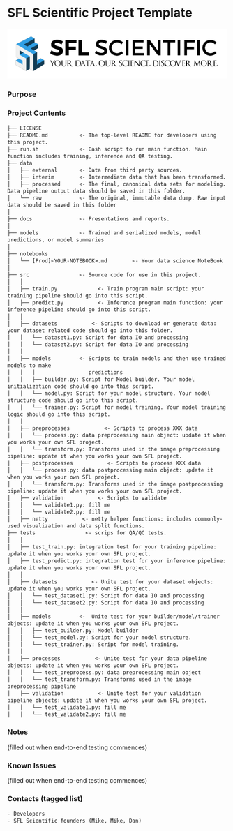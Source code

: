 # SFL Scientific Project Template

![](imgs/logo.png)

### Purpose


### Project Contents

    ├── LICENSE
    ├── README.md          <- The top-level README for developers using this project.
    ├── run.sh             <- Bash script to run main function. Main function includes training, inference and QA testing.
    ├── data
    │   ├── external       <- Data from third party sources.
    │   ├── interim        <- Intermediate data that has been transformed.
    │   ├── processed      <- The final, canonical data sets for modeling. Data pipeline output data should be saved in this folder.
    │   └── raw            <- The original, immutable data dump. Raw input data should be saved in this folder
    │
    ├── docs               <- Presentations and reports.
    │
    ├── models             <- Trained and serialized models, model predictions, or model summaries
    │
    ├── notebooks
    │   └── [Prod]<YOUR-NOTEBOOK>.md        <- Your data science NoteBook
    │
    ├── src                <- Source code for use in this project.
    │   │
    │   ├── train.py             <- Train program main script: your training pipeline should go into this script.
    │   ├── predict.py           <- Inference program main function: your inference pipeline should go into this script.
    │   │
    │   ├── datasets           <- Scripts to download or generate data: your dataset related code should go into this folder.
    │   │   └── dataset1.py: Script for data IO and processing
    │   │   └── dataset2.py: Script for data IO and processing
    │   │
    │   ├── models         <- Scripts to train models and then use trained models to make
    │   │   │                 predictions
    │   │   ├── builder.py: Script for Model builder. Your model initialization code should go into this script.
    │   │   └── model.py: Script for your model structure. Your model structure code should go into this script.
    │   │   └── trainer.py: Script for model training. Your model training logic should go into this script.
    │   │
    │   ├── preprocesses           <- Scripts to process XXX data
    │   │   └── process.py: data preprocessing main object: update it when you works your own SFL project.
    │   │   └── transform.py: Transforms used in the image preprocessing pipeline: update it when you works your own SFL project.
    │   ├── postprocesses           <- Scripts to process XXX data
    │   │   └── process.py: data postprocessing main object: update it when you works your own SFL project.
    │   │   └── transform.py: Transforms used in the image postprocessing pipeline: update it when you works your own SFL project.
    │   ├── validation           <- Scripts to validate
    │   │   └── validate1.py: fill me
    │   │   └── validate2.py: fill me
    │   ├── netty           <- netty helper functions: includes commonly-used visualization and data split functions.
    ├── tests                <- scrips for QA/QC tests.
    │   │
    │   ├── test_train.py: integration test for your training pipeline: update it when you works your own SFL project.
    │   ├── test_predict.py: integration test for your inference pipeline: update it when you works your own SFL project.
    │   │
    │   ├── datasets           <- Unite test for your dataset objects: update it when you works your own SFL project.
    │   │   └── test_dataset1.py: Script for data IO and processing
    │   │   └── test_dataset2.py: Script for data IO and processing
    │   │
    │   ├── models         <-  Unite test for your builder/model/trainer objects: update it when you works your own SFL project.
    │   │   ├── test_builder.py: Model builder
    │   │   └── test_model.py: Script for your model structure.
    │   │   └── test_trainer.py: Script for model training.
    │   │
    │   ├── processes           <- Unite test for your data pipeline objects: update it when you works your own SFL project.
    │   │   └── test_preprocess.py: data preprocessing main object
    │   │   └── test_transform.py: Transforms used in the image preprocessing pipeline
    │   ├── validation           <- Unite test for your validation pipeline objects: update it when you works your own SFL project.
    │   │   └── test_validate1.py: fill me
    │   │   └── test_validate2.py: fill me

### Notes

(filled out when end-to-end testing commences)

### Known Issues

(filled out when end-to-end testing commences)

### Contacts (tagged list)
    - Developers
    - SFL Scientific founders (Mike, Mike, Dan)